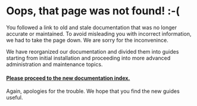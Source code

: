 # Oops, that page was not found! :-(

You followed a link to old and stale documentation that
was no longer accurate or maintained. To avoid misleading 
you with incorrect information, we had to take the page 
down. We are sorry for the inconvenince.

We have reorganized our documentation and divided them into
guides starting from initial installation and proceeding into
more advanced administration and maintenance topics.

#### [Please proceed to the new documentation index.](/)

Again, apologies for the trouble. We hope that you find
the new guides useful.
